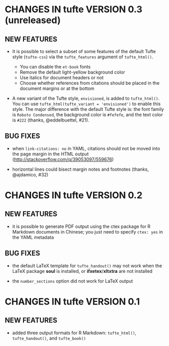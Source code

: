 # CHANGES IN tufte VERSION 0.3 (unreleased)

## NEW FEATURES

- It is possible to select a subset of some features of the default Tufte style (`tufte-css`) via the `tufte_features` argument of `tufte_html()`. 

    - You can disable the `et-book` fonts 
    - Remove the default light-yellow background color
    - Use italics for document headers or not
    - Choose whether references from citations should be placed in the document margins or at the bottom

- A new variant of the Tufte style, `envisioned`, is added to `tufte_html()`. You can use `tufte_html(tufte_variant = 'envisioned')` to enable this style. The major difference with the default Tufte style is: the font family is `Roboto Condensed`, the background color is `#fefefe`, and the text color is `#222` (thanks, @eddelbuettel, #21).

## BUG FIXES

- when `link-citations: no` in YAML, citations should not be moved into the page margin in the HTML output (http://stackoverflow.com/q/39053097/559676)

- horizontal lines could bisect margin notes and footnotes (thanks, @ajdamico, #32)

# CHANGES IN tufte VERSION 0.2

## NEW FEATURES

- it is possible to generate PDF output using the ctex package for R Markdown documents in Chinese; you just need to specify `ctex: yes` in the YAML metadata

## BUG FIXES

- the default LaTeX template for `tufte_handout()` may not work when the LaTeX
  package **soul** is installed, or **ifxetex**/**xltxtra** are not installed

- the `number_sections` option did not work for LaTeX output

# CHANGES IN tufte VERSION 0.1

## NEW FEATURES

- added three output formats for R Markdown: `tufte_html()`, `tufte_handout()`, 
and `tufte_book()`

